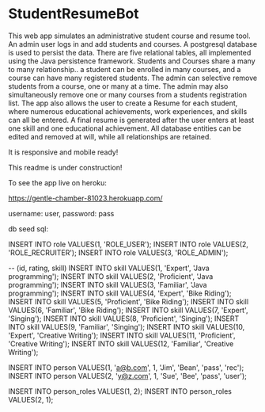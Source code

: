 # StudentResumeBot

This web app simulates an administrative student course and resume tool.  An admin user logs in and add students and courses.  A postgresql database is used to persist the data.  There are five relational tables, all implemented using the Java persistence framework.  Students and Courses share a many to many relationship.. a student can be enrolled in many courses, and a course can have many registered students.  The admin can selective remove students from a course, one or many at a time.  The admin may also simultaneously remove one or many courses from a students registration list.  The app also allows the user to create a Resume for each student, where numerous educational achievements, work experiences, and skills can all be entered.  A final resume is generated after the user enters at least one skill and one educational achievement.  All database entities can be edited and removed at will, while all relationships are retained.

It is responsive and mobile ready!

This readme is under construction!

To see the app live on heroku:

https://gentle-chamber-81023.herokuapp.com/

username: user, password: pass

db seed sql:

INSERT INTO role VALUES(1, 'ROLE_USER');
INSERT INTO role VALUES(2, 'ROLE_RECRUITER');
INSERT INTO role VALUES(3, 'ROLE_ADMIN');

-- (id, rating, skill) 
INSERT INTO skill VALUES(1, 'Expert', 'Java programming');
INSERT INTO skill VALUES(2, 'Proficient', 'Java programming');
INSERT INTO skill VALUES(3, 'Familiar', 'Java programming');
INSERT INTO skill VALUES(4, 'Expert', 'Bike Riding');
INSERT INTO skill VALUES(5, 'Proficient', 'Bike Riding');
INSERT INTO skill VALUES(6, 'Familiar', 'Bike Riding');
INSERT INTO skill VALUES(7, 'Expert', 'Singing');
INSERT INTO skill VALUES(8, 'Proficient', 'Singing');
INSERT INTO skill VALUES(9, 'Familiar', 'Singing');
INSERT INTO skill VALUES(10, 'Expert', 'Creative Writing');
INSERT INTO skill VALUES(11, 'Proficient', 'Creative Writing');
INSERT INTO skill VALUES(12, 'Familiar', 'Creative Writing');

INSERT INTO person VALUES(1, 'a@b.com', 1, 'Jim', 'Bean', 'pass', 'rec');
INSERT INTO person VALUES(2, 'y@z.com', 1, 'Sue', 'Bee', 'pass', 'user');

INSERT INTO person_roles VALUES(1, 2);
INSERT INTO person_roles VALUES(2, 1);
